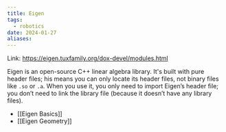 ```yaml
---
title: Eigen
tags:
  - robotics
date: 2024-01-27
aliases:
---
```

Link: https://eigen.tuxfamily.org/dox-devel/modules.html

Eigen is an open-source C++ linear algebra library. It's built with pure header files; his means you can only locate its header files, not binary files like `.so` or `.a`. When you use it, you only need to import Eigen’s header file; you don’t need to link the library file (because it doesn’t have any library files).

- [[Eigen Basics]]
- [[Eigen Geometry]]